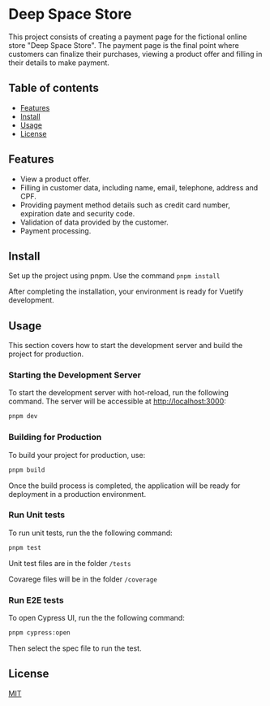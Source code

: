 # Deep Space Store

This project consists of creating a payment page for the fictional online store "Deep Space Store". The payment page is the final point where customers can finalize their purchases, viewing a product offer and filling in their details to make payment.

## Table of contents

- [Features](#features)
- [Install](#install)
- [Usage](#usage)
- [License](#license)

## Features

- View a product offer.
- Filling in customer data, including name, email, telephone, address and CPF.
- Providing payment method details such as credit card number, expiration date and security code.
- Validation of data provided by the customer.
- Payment processing.

## Install

Set up the project using pnpm. Use the command
`pnpm install`

After completing the installation, your environment is ready for Vuetify development.

## Usage

This section covers how to start the development server and build the project for production.

### Starting the Development Server

To start the development server with hot-reload, run the following command. The server will be accessible at [http://localhost:3000](http://localhost:3000):

```bash
pnpm dev
```

### Building for Production

To build your project for production, use:

```bash
pnpm build
```

Once the build process is completed, the application will be ready for deployment in a production environment.

### Run Unit tests

To run unit tests, run the the following command:

```bash
pnpm test
```

Unit test files are in the folder `/tests`

Covarege files will be in the folder `/coverage`

### Run E2E tests

To open Cypress UI, run the the following command:

```bash
pnpm cypress:open
```

Then select the spec file to run the test.

## License

[MIT](http://opensource.org/licenses/MIT)

